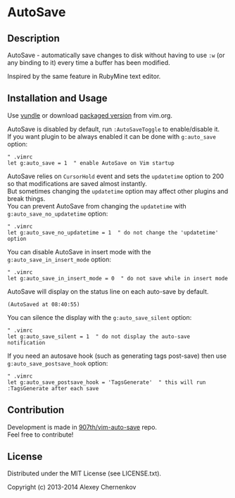 # AutoSave

## Description

AutoSave - automatically save changes to disk without having to use `:w` (or any binding to it) every time a buffer has been modified.

Inspired by the same feature in RubyMine text editor.

## Installation and Usage

Use [vundle](https://github.com/gmarik/vundle) or
download [packaged version](http://www.vim.org/scripts/script.php?script_id=4521) from vim.org.

AutoSave is disabled by default, run `:AutoSaveToggle` to enable/disable it.  
If you want plugin to be always enabled it can be done with `g:auto_save` option:

```VimL
" .vimrc
let g:auto_save = 1  " enable AutoSave on Vim startup

```

AutoSave relies on `CursorHold` event and sets the `updatetime` option to 200 so that modifications are saved almost instantly.  
But sometimes changing the `updatetime` option may affect other plugins and break things.  
You can prevent AutoSave from changing the `updatetime` with `g:auto_save_no_updatetime` option:

```VimL
" .vimrc
let g:auto_save_no_updatetime = 1  " do not change the 'updatetime' option

```

You can disable AutoSave in insert mode with the `g:auto_save_in_insert_mode` option:

```VimL
" .vimrc
let g:auto_save_in_insert_mode = 0  " do not save while in insert mode

```

AutoSave will display on the status line on each auto-save by default.

```
(AutoSaved at 08:40:55)
```

You can silence the display with the `g:auto_save_silent` option:

```VimL
" .vimrc
let g:auto_save_silent = 1  " do not display the auto-save notification

```

If you need an autosave hook (such as generating tags post-save) then use `g:auto_save_postsave_hook` option:

```VimL
" .vimrc
let g:auto_save_postsave_hook = 'TagsGenerate'  " this will run :TagsGenerate after each save

```

## Contribution

Development is made in [907th/vim-auto-save](https://github.com/907th/vim-auto-save) repo.  
Feel free to contribute!

## License

Distributed under the MIT License (see LICENSE.txt).

Copyright (c) 2013-2014 Alexey Chernenkov
